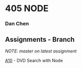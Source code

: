 # 405 NODE
### Dan Chen
## Assignments - Branch
*NOTE: master on latest assignment*

[A10](https://github.com/dyc5828/itp405-node) - DVD Search with Node